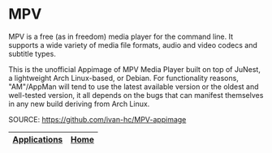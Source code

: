 # MPV
 
 MPV is a free (as in freedom) media player for the command line. It supports a 
 wide variety of media file formats, audio and video codecs and subtitle types.
 
 This is the unofficial Appimage of MPV Media Player built on top of JuNest, a 
 lightweight Arch Linux-based, or Debian. For functionality reasons, "AM"/AppMan
 will tend to use the latest available version or the oldest and well-tested 
 version, it all depends on the bugs that can manifest themselves in any new 
 build deriving from Arch Linux.
 
 SOURCE: https://github.com/ivan-hc/MPV-appimage
 
 | [Applications](https://portable-linux-apps.github.io/apps.html) | [Home](https://portable-linux-apps.github.io)
 | --- | --- |
